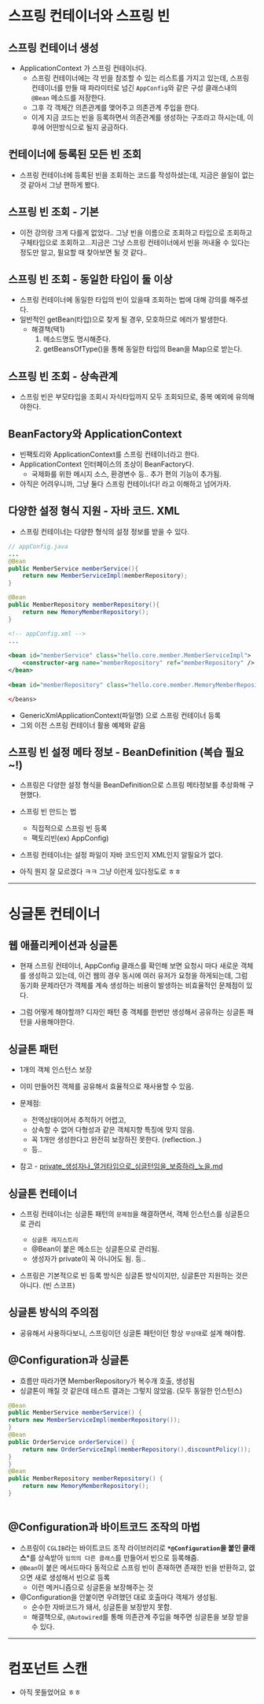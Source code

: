 # 스프링 컨테이너와 스프링 빈



## 스프링 컨테이너 생성

- ApplicationContext 가 스프링 컨테이너다.
  - 스프링 컨테이너에는 각 빈을 참조할 수 있는 리스트를 가지고 있는데, 스프링 컨테이너를 만들 때 파라미터로 넘긴 `AppConfig`와 같은 구성 클래스내의 `@Bean` 메소드를 저장한다.
  - 그후 각 객체간 의존관계를 맺어주고 의존관계 주입을 한다.
  - 이게 지금 코드는 빈을 등록하면서 의존관계를 생성하는 구조라고 하시는데, 이후에 어떤방식으로 될지 궁금하다.



## 컨테이너에 등록된 모든 빈 조회

- 스프링 컨테이너에 등록된 빈을 조회하는 코드를 작성하셨는데, 지금은 쓸일이 없는 것 같아서 그냥 편하게 봤다.



## 스프링 빈 조회 - 기본

- 이전 강의랑 크게 다를게 없었다.. 그냥 빈을 이름으로 조회하고 타입으로 조회하고 구체타입으로 조회하고...지금은 그냥 스프링 컨테이너에서 빈을 꺼내올 수 있다는 정도만 알고, 필요할 때 찾아보면 될 것 같다..



## 스프링 빈 조회 - 동일한 타입이 둘 이상

- 스프링 컨테이너에 동일한 타입의 빈이 있을때 조회하는 법에 대해 강의를 해주셨다.
- 일반적인 getBean(타입)으로 찾게 될 경우,  모호하므로 에러가 발생한다.
  - 해결책(택1)
    1. 메소드명도 명시해준다.
    2. getBeansOfType()을 통해 동일한 타입의 Bean을 Map으로 받는다.



## 스프링 빈 조회 -  상속관계

- 스프링 빈은 부모타입을 조회시 자식타입까지 모두 조회되므로, 중복 예외에 유의해야한다.



## BeanFactory와 ApplicationContext

- 빈팩토리와 ApplicationContext를 스프링 컨테이너라고 한다.
- ApplicationContext 인터페이스의 조상이 BeanFactory다.
  - 국제화를 위한 메시지 소스, 환경변수 등.. 추가 편의 기능이 추가됨.
- 아직은 어려우니까, 그냥 둘다 스프링 컨테이너다! 라고 이해하고 넘어가자.



## 다양한 설정 형식 지원 - 자바 코드. XML

- 스프링 컨테이너는 다양한 형식의 설정 정보를 받을 수 있다.

```java
// appConfig.java
...
@Bean
public MemberService memberService(){
    return new MemberServiceImpl(memberRepository);
}

@Bean
public MemberRepository memberRepository(){
    return new MemoryMemberRepository();
}
```



```xml
<!-- appConfig.xml -->
...
    
<bean id="memberService" class="hello.core.member.MemberServiceImpl">
	<constructor-arg name="memberRepository" ref="memberRepository" />
</bean>
    
<bean id="memberRepository" class="hello.core.member.MemoryMemberRepository" />

</beans>

```

- GenericXmlApplicationContext(파일명) 으로 스프링 컨테이너 등록
- 그외 이전 스프링 컨테이너 활용 예제와 같음



## 스프링 빈 설정 메타 정보 - BeanDefinition (복습 필요~!)



- 스프링은 다양한 설정 형식을 BeanDefinition으로 스프링 메타정보를 추상화해 구현했다.
- 스프링 빈 만드는 법
  - 직접적으로 스프링 빈 등록
  - 팩토리빈(ex) AppConfig)
- 스프링 컨테이너는 설정 파일이 자바 코드인지 XML인지 알필요가 없다.

- 아직 뭔지 잘 모르겠다 ㅋㅋ 그냥 이런게 있다정도로 ㅎㅎ



---

# 싱글톤 컨테이너



## 웹 애플리케이션과 싱글톤

- 현재 스프링 컨테이너, AppConfig 클래스를 확인해 보면 요청시 마다 새로운 객체를 생성하고 있는데, 이건 웹의 경우 동시에 여러 유저가 요청을 하게되는데, 그럼 동기화 문제라던가 객체를 계속 생성하는 비용이 발생하는 비효율적인 문제점이 있다.

-  그럼 어떻게 해야할까? 디자인 패턴 중 객체를 한번만 생성해서 공유하는 싱글톤 패턴을 사용해야한다.

## 싱글톤 패턴

- 1개의 객체 인스턴스 보장

- 이미 만들어진 객체를 공유해서 효율적으로 재사용할 수 있음.

- 문제점: 

  - 전역상태이어서 추적하기 어렵고, 
  - 상속할 수 없어 다형성과 같은 객체지향 특징에 맞지 않음. 
  - 꼭 1개만 생성한다고 완전히 보장하진 못한다. (reflection..)
  - 등..
- 참고 -  [private_생성자나_열거타입으로_싱글턴임을_보증하라_노을.md](https://github.com/d-h-k/Effective-Java-Study/blob/main/noeul/3_private_생성자나_열거타입으로_싱글턴임을_보증하라_노을.md)

## 싱글톤 컨테이너

- 스프링 컨테이너는 싱글톤 패턴의 `문제점`을 해결하면서, 객체 인스턴스를 싱글톤으로 관리
  - `싱글톤 레지스트리`
  - @Bean이 붙은 메소드는 싱글톤으로 관리됨.
  - 생성자가 private이 꼭 아니어도 됨. 등..

- 스프링은 기본적으로 빈 등록 방식은 싱글톤 방식이지만, 싱글톤만 지원하는 것은 아니다. (빈 스코프)



## 싱글톤 방식의 주의점

- 공유해서 사용하다보니, 스프링이던 싱글톤 패턴이던 항상 `무상태`로 설계 해야함.

  

## @Configuration과 싱글톤

- 흐름만 따라가면 MemberRepository가 복수개 호출, 생성됨 
- 싱글톤이 깨질 것 같은데 테스트 결과는 그렇지 않았음. (모두 동일한 인스턴스)

```java
@Bean
public MemberService memberService() {
return new MemberServiceImpl(memberRepository());
}
@Bean
public OrderService orderService() {
	return new OrderServiceImpl(memberRepository(),discountPolicy());
}
}
@Bean
public MemberRepository memberRepository() {
	return new MemoryMemberRepository();
}
	
```



## @Configuration과 바이트코드 조작의 마법

- 스프링이 `CGLIB`라는 바이트코드 조작 라이브러리로 **`*@Configuration`을 붙인 클래스***를 상속받아 `임의의 다른 클래스`를 만들어서 빈으로 등록해줌.
- `@Bean`이 붙은 메서드마다 동적으로 스프링 빈이 존재하면 존재한 빈을 반환하고, 없으면 새로 생성해서 빈으로 등록
  -  이런 메커니즘으로 싱글톤을 보장해주는 것
- @Configuration을 안붙이면 우려했던 대로 호출마다 객체가 생성됨.
  - 순수한 자바코드가 돼서, 싱글톤을 보장받지 못함.
  - 해결책으로, `@Autowired`를 통해 의존관계 주입을 해주면 싱글톤을 보장 받을 수 있다.

---

# 컴포넌트 스캔

- 아직 못들었어요 ㅎㅎ